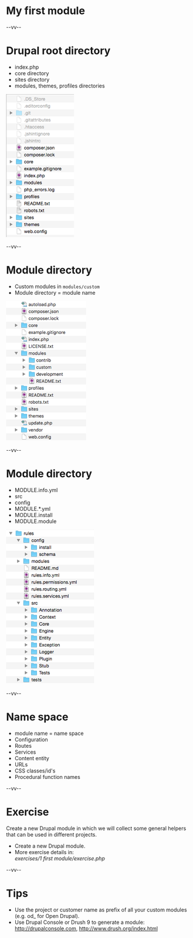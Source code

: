 # My first module

--vv--

# Drupal root directory
- index.php
- core directory
- sites directory
- modules, themes, profiles directories

![Module directories](lesson-1/slides/images/files-drupal-root.png) <!-- .element: style="width: 30%;" -->

--vv--

# Module directory
- Custom modules in `modules/custom`
- Module directory = module name

![Module directories](lesson-1/slides/images/files-root-modules.png) <!-- .element: style="width: 30%;" -->

--vv--

# Module directory
- MODULE.info.yml
- src
- config
- MODULE.*.yml
- MODULE.install
- MODULE.module

![Module directory content](lesson-1/slides/images/files-module.png) <!-- .element: style="width: 20%;" -->

--vv--

# Name space
- module name = name space
- Configuration
- Routes
- Services
- Content entity
- URLs
- CSS classes/id's 
- Procedural function names

--vv--

# Exercise
Create a new Drupal module in which we will collect some general helpers that can be used in different projects.

- Create a new Drupal module.
- More exercise details in: <br>_exercises/1 first module/exercise.php_

--vv--

# Tips
- Use the project or customer name as prefix of all your custom modules (e.g. od_ for Open Drupal).
- Use Drupal Console or Drush 9 to generate a module: <br>http://drupalconsole.com, http://www.drush.org/index.html
